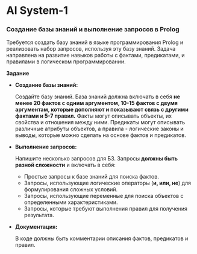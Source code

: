 # AI System-1
### Создание базы знаний и выполнение запросов в Prolog

Требуется создать базу знаний в языке программирования Prolog и реализовать набор запросов, используя эту базу знаний. Задача направлена на развитие навыков работы с фактами, предикатами, и правилами в логическом программировании.

**Задание**

- **Создание базы знаний:**
    
    Создайте базу знаний. База знаний должна включать в себя **не менее 20 фактов с одним аргументом, 10-15 фактов с двумя аргументам, которые дополняют и показывают связь с другими фактами и 5-7 правил.** Факты могут описывать объекты, их свойства и отношения между ними. Предикаты могут описывать различные атрибуты объектов, а правила - логические законы и выводы, которые можно сделать на основе фактов и предикатов.
    
- **Выполнение запросов:**
    
    Напишите несколько запросов для БЗ. Запросы **должны быть разной сложности** и включать в себя:
    
    - Простые запросы к базе знаний для поиска фактов.
    - Запросы, использующие логические операторы (**и, или, не**) для формулирования сложных условий.
    - Запросы, использующие переменные для поиска объектов с определенными характеристиками.
    - Запросы, которые требуют выполнения правил для получения результата.
- **Документация:**
    
    В коде должны быть комментарии описания фактов, предикатов и правил.
